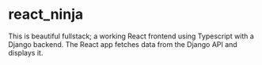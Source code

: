 # react_ninja
This is beautiful fullstack; a working React frontend using Typescript with a Django backend. The React app fetches data from the Django API and displays it. 
